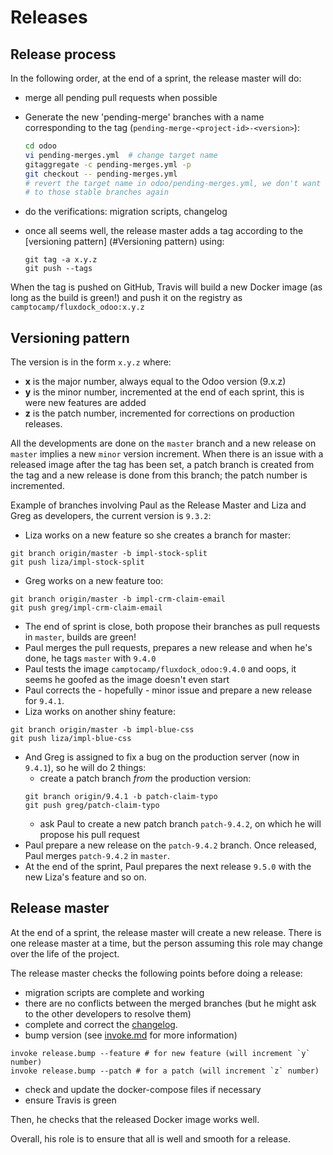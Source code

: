 # Releases

## Release process

In the following order, at the end of a sprint, the release master will do:

* merge all pending pull requests when possible
* Generate the new 'pending-merge' branches with a name corresponding to the tag (`pending-merge-<project-id>-<version>`):

  ```bash
  cd odoo
  vi pending-merges.yml  # change target name
  gitaggregate -c pending-merges.yml -p
  git checkout -- pending-merges.yml
  # revert the target name in odoo/pending-merges.yml, we don't want to write
  # to those stable branches again
  ```

* do the verifications: migration scripts, changelog
* once all seems well, the release master adds a tag according to
  the [versioning pattern] (#Versioning pattern) using:

  ```
  git tag -a x.y.z
  git push --tags
  ```
When the tag is pushed on GitHub, Travis will build a new Docker image (as
long as the build is green!) and push it on the registry as `camptocamp/fluxdock_odoo:x.y.z`

## Versioning pattern

The version is in the form `x.y.z` where:

* **x** is the major number, always equal to the Odoo version (9.x.z)
* **y** is the minor number, incremented at the end of each sprint, this is
  were new features are added
* **z** is the patch number, incremented for corrections on production releases.

All the developments are done on the `master` branch and a new release on
`master` implies a new `minor` version increment.
When there is an issue with a released image after the tag has been set, a
patch branch is created from the tag and a new release is done from this
branch; the patch number is incremented.

Example of branches involving Paul as the Release Master and Liza and Greg as
developers, the current version is `9.3.2`:

* Liza works on a new feature so she creates a branch for master:

```
git branch origin/master -b impl-stock-split
git push liza/impl-stock-split
```

* Greg works on a new feature too:
```
git branch origin/master -b impl-crm-claim-email
git push greg/impl-crm-claim-email
```
* The end of sprint is close, both propose their branches as pull requests in
  `master`, builds are green!
* Paul merges the pull requests, prepares a new release and when he's done, he
  tags `master` with `9.4.0`
* Paul tests the image `camptocamp/fluxdock_odoo:9.4.0` and oops, it seems he
  goofed as the image doesn't even start
* Paul corrects the - hopefully - minor issue and prepare a new release for
  `9.4.1`.
* Liza works on another shiny feature:
```
git branch origin/master -b impl-blue-css
git push liza/impl-blue-css
```
* And Greg is assigned to fix a bug on the production server (now in `9.4.1`),
  so he will do 2 things:
  * create a patch branch *from* the production version:
  ```
  git branch origin/9.4.1 -b patch-claim-typo
  git push greg/patch-claim-typo
  ```
  * ask Paul to create a new patch branch `patch-9.4.2`, on which he will
    propose his pull request
* Paul prepare a new release on the `patch-9.4.2` branch. Once released, Paul merges `patch-9.4.2` in `master`.
* At the end of the sprint, Paul prepares the next release `9.5.0` with the new Liza's feature and so on.

## Release master

At the end of a sprint, the release master will create a new release.
There is one release master at a time, but the person assuming this role may
change over the life of the project.

The release master checks the following points before doing a release:

* migration scripts are complete and working
* there are no conflicts between the merged branches (but he might ask to the
  other developers to resolve them)
* complete and correct the [changelog](../HISTORY.rst).
* bump version (see [invoke.md](invoke.md#releasebump) for more information)
```
invoke release.bump --feature # for new feature (will increment `y` number)
invoke release.bump --patch # for a patch (will increment `z` number)

```
* check and update the docker-compose files if necessary
* ensure Travis is green

Then, he checks that the released Docker image works well.

Overall, his role is to ensure that all is well and smooth for a release.
